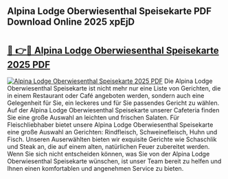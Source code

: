 ## Alpina Lodge Oberwiesenthal Speisekarte PDF Download Online 2025 xpEjD

# <h2><a href="http://gc8qkr.nevu.top/?p=Alpina+Lodge+Oberwiesenthal+Speisekarte">🔗 👉🔴 Alpina Lodge Oberwiesenthal Speisekarte 2025 PDF</a></h2>

[![Alpina Lodge Oberwiesenthal Speisekarte 2025 PDF](https://i.imgur.com/dBaPXMq.png)](http://gc8qkr.nevu.top/?p=Alpina+Lodge+Oberwiesenthal+Speisekarte)
Die Alpina Lodge Oberwiesenthal Speisekarte ist nicht mehr nur eine Liste von Gerichten, die in einem Restaurant oder Café angeboten werden, sondern auch eine Gelegenheit für Sie, ein leckeres und für Sie passendes Gericht zu wählen. Auf der Alpina Lodge Oberwiesenthal Speisekarte unserer Cafeteria finden Sie eine große Auswahl an leichten und frischen Salaten. Für Fleischliebhaber bietet unsere Alpina Lodge Oberwiesenthal Speisekarte eine große Auswahl an Gerichten: Rindfleisch, Schweinefleisch, Huhn und Fisch. Unseren Auserwählten bieten wir exquisite Gerichte wie Schaschlik und Steak an, die auf einem alten, natürlichen Feuer zubereitet werden. Wenn Sie sich nicht entscheiden können, was Sie von der Alpina Lodge Oberwiesenthal Speisekarte wünschen, ist unser Team bereit zu helfen und Ihnen einen komfortablen und angenehmen Service zu bieten.
